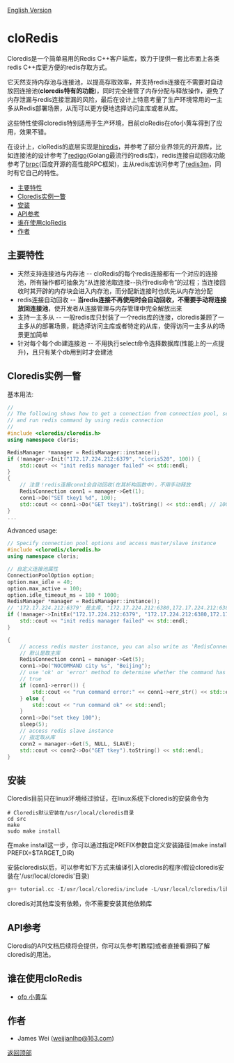 [English Version](README.md)

cloRedis<div id="top"></div>
====

Cloredis是一个简单易用的Redis C++客户端库，致力于提供一套比市面上各类redis C++库更方便的redis存取方式。

它天然支持内存池与连接池，以提高存取效率，并支持redis连接在不需要时自动放回连接池(<strong>cloredis特有的功能</strong>)，同时完全接管了内存分配与释放操作，避免了内存泄漏与redis连接泄漏的风险，最后在设计上特意考量了生产环境常用的一主多从Redis部署场景，从而可以更方便地选择访问主库或者从库。

这些特性使得cloredis特别适用于生产环境，目前cloRedis在ofo小黄车得到了应用，效果不错。

在设计上，cloRedis的底层实现是[hiredis](https://github.com/redis/hiredis.git)，并参考了部分业界领先的开源库，比如连接池的设计参考了[redigo](https://github.com/gomodule/redigo.git)(Golang最流行的redis库)，redis连接自动回收功能参考了[brpc](https://github.com/brpc/brpc.git)(百度开源的高性能RPC框架)，主从redis库访问参考了[redis3m](https://github.com/luca3m/redis3m.git)，同时有它自己的特性。

* [主要特性](#features)
* [Cloredis实例一瞥](#usage)
* [安装](#installation)
* [API参考](#reference)
* [谁在使用cloRedis](#users)
* [作者](#authors)

## 主要特性<div id="features"></div>

* 天然支持连接池与内存池 -- cloRedis的每个redis连接都有一个对应的连接池，所有操作都可抽象为“从连接池取连接--执行redis命令”的过程；当连接回收时其开辟的内存块会进入内存池，而分配新连接时也优先从内存池分配 
* redis连接自动回收 -- <strong>当redis连接不再使用时会自动回收，不需要手动将连接放回连接池</strong>，使开发者从连接管理与内存管理中完全解放出来
* 支持一主多从 -- 一般redis库只封装了一个redis库的连接，cloredis兼顾了一主多从的部署场景，能选择访问主库或者特定的从库，使得访问一主多从的场景更加简单 
* 针对每个每个db建连接池 -- 不用执行select命令选择数据库(性能上的一点提升)，且只有某个db用到时才会建池 

## Cloredis实例一瞥<div id="usage"></div>

基本用法:
``` C++
//
// The following shows how to get a connection from connection pool, select specific db 
// and run redis command by using redis connection
//
#include <cloredis/cloredis.h>
using namespace cloris;

RedisManager *manager = RedisManager::instance();
if (!manager->Init("172.17.224.212:6379", "cloris520", 100)) {
    std::cout << "init redis manager failed" << std::endl;
}
{
    // 注意！redis连接conn1会自动回收(在其析构函数中)，不用手动释放
    RedisConnection conn1 = manager->Get(1); 
    conn1->Do("SET tkey1 %d", 100);
    std::cout << conn1->Do("GET tkey1").toString() << std::endl; // 100
}
...

```
Advanced usage:
```C++
// Specify connection pool options and access master/slave instance
#include <cloredis/cloredis.h>
using namespace cloris;

// 自定义连接池属性
ConnectionPoolOption option;
option.max_idle = 40;
option.max_active = 100;
option.idle_timeout_ms = 180 * 1000;   
RedisManager *manager = RedisManager::instance();
// '172.17.224.212:6379' 是主库, "172.17.224.212:6380,172.17.224.212:6381" 是从库 
if (!manager->InitEx("172.17.224.212:6379", "172.17.224.212:6380,172.17.224.212:6381", "cloris520", 100, &option)) {
    std::cout << "init redis manager failed" << std::endl;
}

{
    // access redis master instance, you can also write as 'RedisConnection conn1 = manager->Get(5, NULL, MASTER)'
    // 默认是取主库
    RedisConnection conn1 = manager->Get(5);
    conn1->Do("NOCOMMAND city %s", "Beijing");
    // use 'ok' or 'error' method to determine whether the command has run success
    // true
    if (conn1->error()) {
        std::cout << "run command error:" << conn1->err_str() << std::endl;
    } else {
        std::cout << "run command ok" << std::endl;
    }
    conn1->Do("set tkey 100");
    sleep(5);
    // access redis slave instance
    // 指定取从库
    conn2 = manager->Get(5, NULL, SLAVE);
    std::cout << conn2->Do("GET tkey").toString() << std::endl;
}
```

## 安装<div id="installation"></div>
Cloredis目前只在linux环境经过验证，在linux系统下cloredis的安装命令为
``` shell
# Cloredis默认安装在/usr/local/cloredis目录
cd src
make
sudo make install

```
在make install这一步，你可以通过指定PREFIX参数自定义安装路径(make install PREFIX=$TARGET_DIR)

安装cloredis以后，可以参考如下方式来编译引入cloredis的程序(假设cloredis安装在'/usr/local/cloredis'目录)
```C++
g++ tutorial.cc -I/usr/local/cloredis/include -L/usr/local/cloredis/lib/ -lcloredis -o main  -std=c++11 -Wl,-rpath=/usr/local/cloredis/lib
```
cloredis对其他库没有依赖，你不需要安装其他依赖库

## API参考<div id="reference"></div> 

Cloredis的API文档后续将会提供，你可以先参考[教程]或者直接看源码了解cloredis的用法。

## 谁在使用cloRedis<div id="users"></div>

* [ofo 小黄车](http://www.ofo.so/#/)

## 作者<div id="authors"></div>

* James Wei (weijianlhp@163.com)   

[返回顶部](#top)
